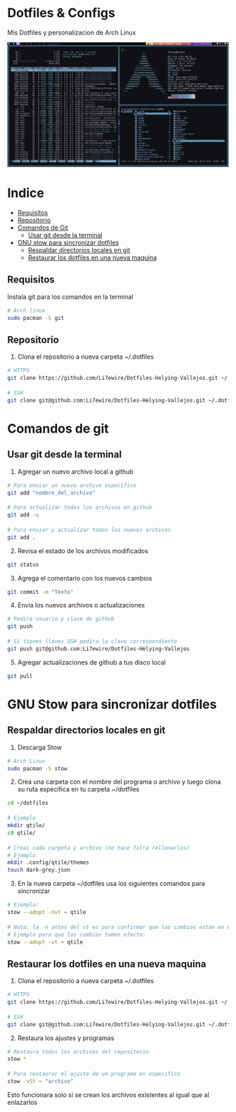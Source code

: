 # Dotfiles & Configs
Mis Dotfiles y personalizacion de Arch Linux

![Qtile](Capturas/qtile3.png)

# Indice
- [Requisitos](#requisitos)
- [Repositorio](#repositorio)
- [Comandos de Git](#comandos-de-git)
    - [Usar git desde la terminal](#usar-git-desde-la-terminal)
- [GNU stow para sincronizar dotfiles](#gnu-stow-para-sincronizar-dotfiles)
    - [Respaldar directorios locales en git](#respaldar-directorios-locales-en-git)
    - [Restaurar los dotfiles en una nueva maquina](#restaurar-los-dotfiles-en-una-nueva-maquina)


    




## Requisitos

Instala git para los comandos en la terminal
```bash
# Arch linux
sudo pacman -S git
```

## Repositorio

1. Clona el repositorio a nueva carpeta ~/.dotfiles
```zsh
# HTTPS
git clone https://github.com/Li7ewire/Dotfiles-Helying-Vallejos.git ~/.dotfiles
 
# SSH
git clone git@github.com:Li7ewire/Dotfiles-Helying-Vallejos.git ~/.dotfiles
```

# Comandos de git

## Usar git desde la terminal

1. Agregar un nuevo archivo local a github

``` zsh
# Para enviar un nuevo archivo especifico
git add "nombre_del_archivo"

# Para actualizar todos los archivos en github
git add -u 

# Para enviar y actualizar todos los nuevos archivos
git add .
```


2. Revisa el estado de los archivos modificados

```zsh
git status 
```


3. Agrega el comentario con los nuevos cambios 

``` zsh
git commit -m "Texto"
```


4. Envia los nuevos archivos o actualizaciones

```zsh
# Pedira usuario y clave de github
git push

# Si tienes llaves SSH pedira la clave correspondiente
git push git@github.com:Li7ewire/Dotfiles-Helying-Vallejos
```

5. Agregar actualizaciones de github a tus disco local
```zsh
git pull
```


# GNU Stow para sincronizar dotfiles

## Respaldar directorios locales en git

1. Descarga Stow 
```bash
# Arch Linux
sudo pacman -S stow 
```


2. Crea una carpeta con el nombre del programa o archivo y luego clona su ruta especifica en tu carpeta ~/dotfiles

```bash
cd ~/dotfiles

# Ejemplo
mkdir qtile/
cd qtile/

# Creas cada carpeta y archivo (no hace falta rellenarlos)
# Ejemplo
mkdir .config/qtile/themes
touch dark-grey.json
``` 


3. En la nueva carpeta ~/dotfiles usa los siguientes comandos para sincronizar
```bash
# Ejemplo:
stow --adopt -nvt ~ qtile

# Nota: la -n antes del vt es para confirmar que los cambios estan en el lugar adecuado los cambios no se efectuaran hasta que se remueva. 
# Ejemplo para que los cambios tomen efecto:
stow --adopt -vt ~ qtile
```

## Restaurar los dotfiles en una nueva maquina

1.  Clona el repositorio a nueva carpeta ~/.dotfiles
```zsh
# HTTPS
git clone https://github.com/Li7ewire/Dotfiles-Helying-Vallejos.git ~/.dotfiles
 
# SSH
git clone git@github.com:Li7ewire/Dotfiles-Helying-Vallejos.git ~/.dotfiles
```

2. Restaura los ajustes y programas
```bash
# Restaura todos los archivos del repositorio
stow *

# Para restaurar el ajuste de un programa en especifico
stow -vSt ~ "archivo"
```
Esto funcionara solo si se crean los archivos existentes al igual que al enlazarlos
